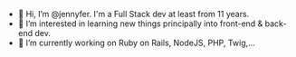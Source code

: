 - 👋 Hi, I’m @jennyfer. I'm a Full Stack dev at least from 11 years.
- 👀 I’m interested in learning new things principally into front-end & back-end dev.
- 🌱 I’m currently working on Ruby on Rails, NodeJS, PHP, Twig,...

<!---
jennyfer/jennyfer is a ✨ special ✨ repository because its `README.md` (this file) appears on your GitHub profile.
You can click the Preview link to take a look at your changes.
--->
